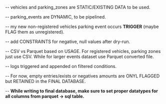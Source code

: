 -- vehicles and parking_zones are STATIC/EXISTING DATA to be used.

-- parking_events are DYNAMIC, to be pipelined.

-- my new non-registered vehicles parking event occurs **TRIGGER** (maybe FLAG them as unregistered).

-- add CONSTRAINTS for negative, null values after dry-run.

-- CSV vs Parquet based on USAGE. For registered vehicles, parking zones just use CSV. While for larger events dataset use Parquet converted file.

-- logs triggered and appended on filtered conditions.

-- For now, empty entries/exists or negatives amounts are ONYL FLAGGED but RETAINED in the FINAL DATABASE.

-- **While writing to final database, make sure to set proper datatypes for all columns from parquet -> sql table.**
